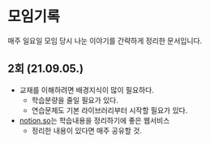 # 모임기록
매주 일요일 모임 당시 나눈 이야기를 간략하게 정리한 문서입니다.

## 2회 (21.09.05.)
  * 교재를 이해하려면 배경지식이 많이 필요하다.
    * 학습분량을 줄일 필요가 있다.
    * 연습문제도 기본 라이브러리부터 시작할 필요가 있다.
  * [notion.so](https://www.notion.so/)는 학습내용을 정리하기에 좋은 웹서비스
    * 정리한 내용이 있다면 매주 공유할 것.
